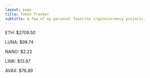 ```yaml
---
layout: page
title: Token Tracker
subtitle: A few of my personal favorite cryptocurrency projects.
---
```


<!--BEGINCRYPTOINPUT-->
ETH: $2709.50

LUNA: $99.74

NANO: $2.22

LINK: $13.97

AVAX: $76.89

<!--ENDCRYPTOINPUT-->
